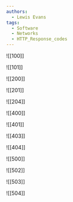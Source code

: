 ```yaml
---
authors: 
  - Lewis Evans
tags:
  - Software
  - Networks
  - HTTP_Response_codes
---
```

![[100]]

![[101]]

![[200]]

![[201]]

![[204]]

![[400]]

![[401]]

![[403]]

![[404]]

![[500]]

![[502]]

![[503]]

![[504]]